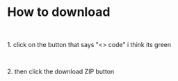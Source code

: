 <h1>How to download</h1> <br>
<p>1. click on the button that says "<> code" i think its green</p> <br>
<p>2. then click the download ZIP button</p>
